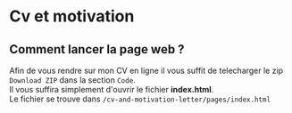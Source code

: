 # Cv et motivation
## Comment lancer la page web ?
Afin de vous rendre sur mon CV en ligne il vous suffit de telecharger le zip ```Download ZIP``` dans la section ```Code```. <br/>
Il vous suffira simplement d'ouvrir le fichier **index.html**. <br/>
Le fichier se trouve dans ```/cv-and-motivation-letter/pages/index.html```

